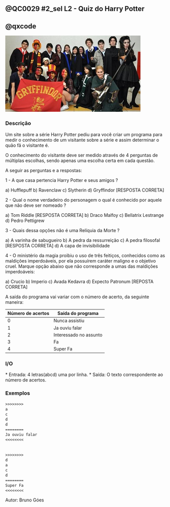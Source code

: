 ## @QC0029 #2_sel L2 - Quiz do Harry Potter
## @qxcode


![Harry Potter fãs](capa.jpg)

### Descrição

Um site sobre a série Harry Potter pediu para você criar um programa para medir o conhecimento de um visitante sobre a série e assim determinar o quão fã o visitante é.

O conhecimento do visitante deve ser medido através de 4 perguntas de múltiplas escolhas, sendo apenas uma escolha certa em cada questão.

A seguir as perguntas e a respostas:

1 - A que casa pertencia Harry Potter e seus amigos ?

  a) Hufflepuff
  b) Ravenclaw
  c) Slytherin
  d) Gryffindor \[RESPOSTA CORRETA\]

2 - Qual o nome verdadeiro do personagem o qual é conhecido por aquele que não deve ser nomeado ?

  a) Tom Riddle \[RESPOSTA CORRETA\]
  b) Draco Malfoy
  c) Bellatrix Lestrange
  d) Pedro Pettigrew

3 - Quais dessa opções não é uma Relíquia da Morte ?

  a) A varinha de sabugueiro
  b) A pedra da ressurreição
  c) A pedra filosofal \[RESPOSTA CORRETA\]
  d) A capa de invisibilidade

4 - O ministério da magia  proibiu o uso de três feitiços, conhecidos como as maldições imperdoáveis, por ela possuírem caráter maligno e o objetivo cruel. Marque opção abaixo que não corresponde a umas das maldições imperdoáveis:

  a) Crucio
  b) Imperio
  c) Avada Kedavra
  d) Expecto Patronum \[REPOSTA CORRETA\]

A saída do programa vai variar com o número de acerto, da seguinte maneira:

Número de acertos | Saída do programa
------------------|------------------
0               | Nunca assistiu
1 	            | Ja ouviu falar
2               | Interessado no assunto
3               | Fa
4               | Super Fa

### I/O

\* Entrada: 4 letras(abcd) uma por linha.
\* Saída: O texto correspondente ao número de acertos.

### Exemplos

```
>>>>>>>>
a
c
d
d
========
Ja ouviu falar
<<<<<<<<


>>>>>>>>
d
a
c
d
========
Super Fa
<<<<<<<<

```

<!---

>>>>>>>>
b
b
b
b
========
Nunca assistiu
<<<<<<<<


>>>>>>>>
d
b
b
b
========
Ja ouviu falar
<<<<<<<<


>>>>>>>>
d
b
b
d
========
Interessado no assunto
<<<<<<<<


>>>>>>>>
d
b
c
d
========
Fa
<<<<<<<<


--->
Autor: Bruno Góes